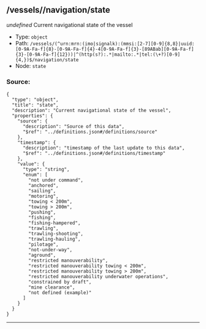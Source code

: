 ## /vessels/<RegExp>/navigation/state

*undefined*
Current navigational state of the vessel

* Type: `object`
* Path: `/vessels/(^urn:mrn:(imo|signalk):(mmsi:[2-7][0-9]{8,8}|uuid:[0-9A-Fa-f]{8}-[0-9A-Fa-f]{4}-4[0-9A-Fa-f]{3}-[89ABab][0-9A-Fa-f]{3}-[0-9A-Fa-f]{12}))|^(http(s?):.*|mailto:.*|tel:(\+?)[0-9]{4,})$/navigation/state`
* Node: `state`

### Source:
```
{
  "type": "object",
  "title": "state",
  "description": "Current navigational state of the vessel",
  "properties": {
    "source": {
      "description": "Source of this data",
      "$ref": "../definitions.json#/definitions/source"
    },
    "timestamp": {
      "description": "timestamp of the last update to this data",
      "$ref": "../definitions.json#/definitions/timestamp"
    },
    "value": {
      "type": "string",
      "enum": [
        "not under command",
        "anchored",
        "sailing",
        "motoring",
        "towing < 200m",
        "towing > 200m",
        "pushing",
        "fishing",
        "fishing-hampered",
        "trawling",
        "trawling-shooting",
        "trawling-hauling",
        "pilotage",
        "not-under-way",
        "aground",
        "restricted manouverability",
        "restricted manouverability towing < 200m",
        "restricted manouverability towing > 200m",
        "restricted manouverability underwater operations",
        "constrained by draft",
        "mine clearance",
        "not defined (example)"
      ]
    }
  }
}
```

---
